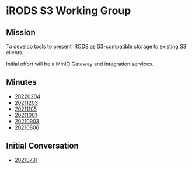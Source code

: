 # iRODS S3 Working Group

## Mission

To develop tools to present iRODS as S3-compatible storage to existing S3 clients.

Initial effort will be a MinIO Gateway and integration services.

## Minutes

 - [20220204](20220204-minutes.md)
 - [20211203](20211203-minutes.md)
 - [20211105](20211105-minutes.md)
 - [20211001](20211001-minutes.md)
 - [20210903](20210903-minutes.md)
 - [20210806](20210806-minutes.md)

## Initial Conversation

 - [20210731](20210731-email.md)

